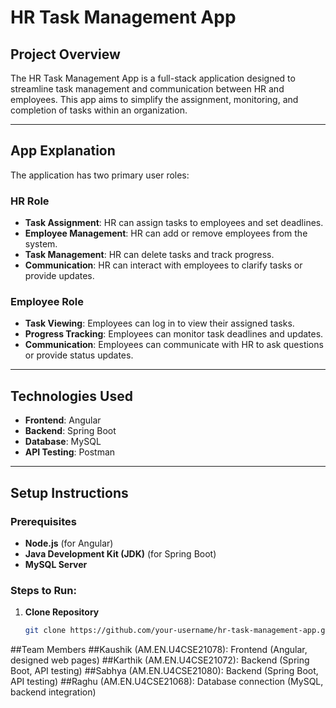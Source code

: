# HR Task Management App

## Project Overview
The HR Task Management App is a full-stack application designed to streamline task management and communication between HR and employees. This app aims to simplify the assignment, monitoring, and completion of tasks within an organization.

---

## App Explanation
The application has two primary user roles:

### **HR Role**
- **Task Assignment**: HR can assign tasks to employees and set deadlines.
- **Employee Management**: HR can add or remove employees from the system.
- **Task Management**: HR can delete tasks and track progress.
- **Communication**: HR can interact with employees to clarify tasks or provide updates.

### **Employee Role**
- **Task Viewing**: Employees can log in to view their assigned tasks.
- **Progress Tracking**: Employees can monitor task deadlines and updates.
- **Communication**: Employees can communicate with HR to ask questions or provide status updates.

---

## Technologies Used
- **Frontend**: Angular
- **Backend**: Spring Boot
- **Database**: MySQL
- **API Testing**: Postman

---

## Setup Instructions

### **Prerequisites**
- **Node.js** (for Angular)
- **Java Development Kit (JDK)** (for Spring Boot)
- **MySQL Server**

### **Steps to Run:**

1. **Clone Repository**
   ```bash
   git clone https://github.com/your-username/hr-task-management-app.git
##Team Members
##Kaushik (AM.EN.U4CSE21078): Frontend (Angular, designed web pages)
##Karthik (AM.EN.U4CSE21072): Backend (Spring Boot, API testing)
##Sabhya (AM.EN.U4CSE21080): Backend (Spring Boot, API testing)
##Raghu (AM.EN.U4CSE21068): Database connection (MySQL, backend integration)
